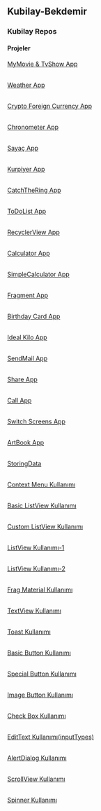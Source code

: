 ## Kubilay-Bekdemir

### Kubilay Repos

#### Projeler

[MyMovie & TvShow App](https://github.com/kubilaybee/MyMoviesApp/blob/master/README.md)<br/><br/>

[Weather App](https://github.com/kubilaybee/WeatherApp/blob/master/README.md)<br/><br/>

[Crypto Foreign Currency App](https://github.com/kubilaybee/Crypto-Foreign-Currency-App/blob/master/README.md)<br/><br/>

[Chronometer App](https://github.com/kubilaybee/ChronometerApp/new/master?readme=1) <br/></br>

[Sayaç App](https://github.com/kubilaybee/CountProject) <br/></br>

[Kurpiyer App](https://github.com/kubilaybee/Playing-Card-App/blob/master/README.md) <br/></br>

[CatchTheRing App](https://github.com/kubilaybee/CatchTheRingApp/blob/master/README.md) <br/></br>

[ToDoList App](https://github.com/kubilaybee/ToDoListApp/blob/master/README.md) <br/></br>

[RecyclerView App](https://github.com/kubilaybee/RecyclerView-App/blob/master/README.md) <br/><br/>

[Calculator App](https://github.com/kubilaybee/Calculator-App/blob/master/README.md) <br/><br/>

[SimpleCalculator App](https://github.com/kubilaybee/SimpleCalculator-App/blob/master/README.md) <br/><br/>

[Fragment App](https://github.com/kubilaybee/Fragment-App/blob/master/README.md) <br/></br>

[Birthday Card App](https://github.com/kubilaybee/Birthday-Card-App/blob/master/README.md)<br/><br/>

[Ideal Kilo App](https://github.com/kubilaybee/idealKiloApp/blob/master/README.md) <br/></br>

[SendMail App](https://github.com/kubilaybee/sendMail/blob/master/README.md) <br/><br/>

[Share App](https://github.com/kubilaybee/shareButton/blob/master/README.md) <br/><br/>

[Call App](https://github.com/kubilaybee/CallApp/blob/master/README.md) <br/><br/>

[Switch Screens App](https://github.com/kubilaybee/switchScreens/blob/master/README.md) <br/><br/>

[ArtBook App](https://github.com/kubilaybee/ArtBook/blob/master/README.md) <br/><br/>



[StoringData](https://github.com/kubilaybee/StoringData/blob/master/README.md) <br/><br/>

[Context Menu Kullanımı](https://github.com/kubilaybee/contextMenu) <br/><br/>

[Basic ListView Kullanımı](https://github.com/kubilaybee/BasicListView) <br/><br/>

[Custom ListView Kullanımı](https://github.com/kubilaybee/CustomListView) <br/><br/>

[ListView Kullanımı-1](https://github.com/kubilaybee/firstListView) <br/><br/>

[ListView Kullanımı-2](https://github.com/kubilaybee/lvDeneme) <br/><br/>

[Frag Material Kullanımı](https://github.com/kubilaybee/FirstFragMaterialDesign) <br/><br/>

[TextView Kullanımı](https://github.com/kubilaybee/TextView) <br/><br/>

[Toast Kullanımı](https://github.com/kubilaybee/Toast) <br/><br/>

[Basic Button Kullanımı](https://github.com/kubilaybee/FirstButtons) <br/><br/>

[Special Button Kullanımı](https://github.com/kubilaybee/firstButtonDesign) <br/><br/>

[Image Button Kullanımı](https://github.com/kubilaybee/ImageButton) <br/><br/>

[Check Box Kullanımı](https://github.com/kubilaybee/CheckBox) <br/><br/>

[EditText Kullanımı(inputTypes)](https://github.com/kubilaybee/EditTextTypes) <br/><br/>

[AlertDialog Kullanımı](https://github.com/kubilaybee/AlertDialog) <br/><br/>

[ScrollView Kullanımı](https://github.com/kubilaybee/ScrollView) <br/></br>

[Spinner Kullanımı](https://github.com/kubilaybee/spinner) <br/></br>
